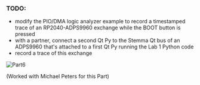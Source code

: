 ### TODO:

- modify the PIO/DMA logic analyzer example to record a timestamped trace of an RP2040-ADPS9960 exchange while the BOOT button is pressed
- with a partner, connect a second Qt Py to the Stemma Qt bus of an ADPS9960 that's attached to a first Qt Py running the Lab 1 Python code
- record a trace of this exchange


![Part6](https://user-images.githubusercontent.com/114270637/205544042-f03a87dc-6498-4d51-9fa2-b57c5e3f6ed8.png)




(Worked with Michael Peters for this Part)
